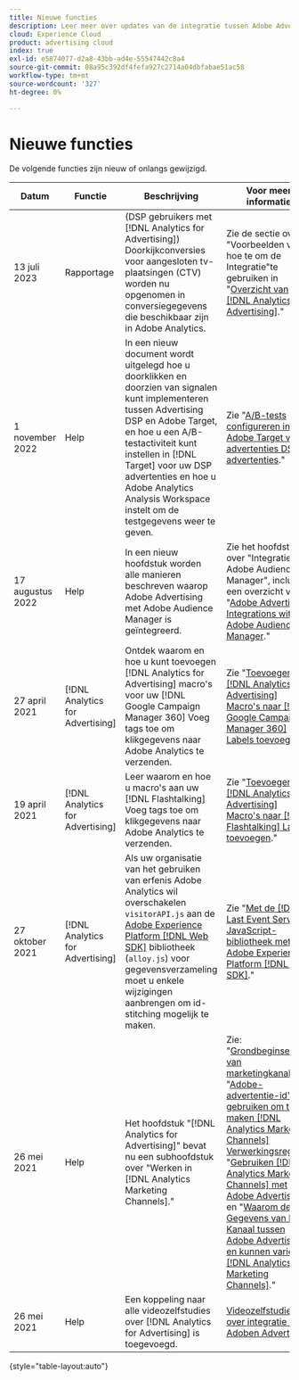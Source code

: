 ```yaml
---
title: Nieuwe functies
description: Leer meer over updates van de integratie tussen Adobe Advertising en andere producten en diensten in Adobe Experience Cloud.
cloud: Experience Cloud
product: advertising cloud
index: true
exl-id: e5874077-d2a8-43bb-ad4e-55547442c8a4
source-git-commit: 08a95c392df4fefa927c2714a04dbfabae51ac58
workflow-type: tm+mt
source-wordcount: '327'
ht-degree: 0%

---
```


# Nieuwe functies

De volgende functies zijn nieuw of onlangs gewijzigd.

| Datum | Functie | Beschrijving | Voor meer informatie |
| ---- | ------- | ----------- | -------------------- |
| 13 juli 2023 | Rapportage | (DSP gebruikers met [!DNL Analytics for Advertising]) Doorkijkconversies voor aangesloten tv-plaatsingen (CTV) worden nu opgenomen in conversiegegevens die beschikbaar zijn in Adobe Analytics. | Zie de sectie over &quot;Voorbeelden van hoe te om de Integratie&quot;te gebruiken in &quot;[Overzicht van [!DNL Analytics for Advertising]](/help/integrations/analytics/overview.md#integration-examples).&quot; |
| 1 november 2022 | Help | In een nieuw document wordt uitgelegd hoe u doorklikken en doorzien van signalen kunt implementeren tussen Advertising DSP en Adobe Target, en hoe u een A/B-testactiviteit kunt instellen in [!DNL Target] voor uw DSP advertenties en hoe u Adobe Analytics Analysis Workspace instelt om de testgegevens weer te geven. | Zie &quot;[A/B-tests configureren in Adobe Target voor advertenties DSP advertenties](/help/integrations/target/overview-ab-tests.md).&quot; |
| 17 augustus 2022 | Help | In een nieuw hoofdstuk worden alle manieren beschreven waarop Adobe Advertising met Adobe Audience Manager is geïntegreerd. | Zie het hoofdstuk over &quot;Integratie met Adobe Audience Manager&quot;, inclusief een overzicht van &quot;[Adobe Advertising Integrations with Adobe Audience Manager](/help/integrations/audience-manager/overview.md).&quot; |
| 27 april 2021 | [!DNL Analytics for Advertising] | Ontdek waarom en hoe u kunt toevoegen [!DNL Analytics for Advertising] macro&#39;s voor uw [!DNL Google Campaign Manager 360] Voeg tags toe om klikgegevens naar Adobe Analytics te verzenden. | Zie &quot;[Toevoegen [!DNL Analytics for Advertising] Macro&#39;s naar [!DNL Google Campaign Manager 360] Labels toevoegen](/help/integrations/analytics/macros-google-campaign-manager.md).&quot; |
| 19 april 2021 | [!DNL Analytics for Advertising] | Leer waarom en hoe u macro&#39;s aan uw [!DNL Flashtalking] Voeg tags toe om klikgegevens naar Adobe Analytics te verzenden. | Zie &quot;[Toevoegen [!DNL Analytics for Advertising] Macro&#39;s naar [!DNL Flashtalking] Labels toevoegen](/help/integrations/analytics/macros-flashtalking.md).&quot; |
| 27 oktober 2021 | [!DNL Analytics for Advertising] | Als uw organisatie van het gebruiken van erfenis Adobe Analytics wil overschakelen `visitorAPI.js` aan de [Adobe Experience Platform [!DNL Web SDK]](https://experienceleague.adobe.com/docs/experience-platform/edge/home.html) bibliotheek (`alloy.js`) voor gegevensverzameling moet u enkele wijzigingen aanbrengen om id-stitching mogelijk te maken. | Zie &quot;[Met de [!DNL Last Event Service] JavaScript-bibliotheek met Adobe Experience Platform [!DNL Web SDK]](/help/integrations/analytics/web-sdk.md).&quot; |
| 26 mei 2021 | Help | Het hoofdstuk &quot;[!DNL Analytics for Advertising]&quot; bevat nu een subhoofdstuk over &quot;Werken in [!DNL Analytics Marketing Channels].&quot; | Zie: &quot;[Grondbeginselen van marketingkanalen](/help/integrations/analytics/marketing-channels/mc-overview.md),&quot; &quot;[Adobe-advertentie-id&#39;s gebruiken om te maken [!DNL Analytics Marketing Channels] Verwerkingsregels](/help/integrations/analytics/marketing-channels/mc-ids.md),&quot; &quot;[Gebruiken [!DNL Analytics Marketing Channels] met Adobe Advertising](/help/integrations/analytics/marketing-channels/mc-ac-data.md),&quot; en &quot;[Waarom de Gegevens van het Kanaal tussen Adobe Advertising en kunnen variëren [!DNL Analytics Marketing Channels]](/help/integrations/analytics/marketing-channels/mc-data-variances.md).&quot; |
| 26 mei 2021 | Help | Een koppeling naar alle videozelfstudies over [!DNL Analytics for Advertising] is toegevoegd. | [Videozelfstudies over integratie van Adoben Advertising](https://experienceleague.adobe.com/docs/advertising-learn/tutorials/overview.html) |

{style="table-layout:auto"}

<!-- At some point, just make this an overview page instead?

Adobe Advertising is integrated with the following Adobe Experience Cloud products:

* [Adobe Analytics](/help/integrations/analytics/overview.md)

* Adobe Audience Manager

* Adobe Campaign (Adobe Advertising Search only)

 -->
